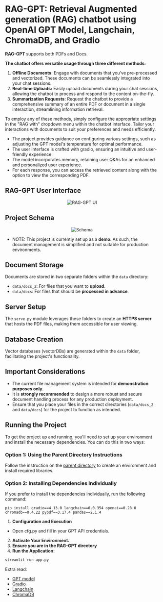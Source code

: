 # RAG-GPT: Retrieval Augmented generation (RAG) chatbot using OpenAI GPT Model, Langchain, ChromaDB, and Gradio

**RAG-GPT** supports both PDFs and Docs.

**The chatbot offers versatile usage through three different methods:**

1. **Offline Documents**: Engage with documents that you've pre-processed and vectorized. These documents can be seamlessly integrated into your chat sessions.
2. **Real-time Uploads:** Easily upload documents during your chat sessions, allowing the chatbot to process and respond to the content on-the-fly.
3. **Summarization Requests:** Request the chatbot to provide a comprehensive summary of an entire PDF or document in a single interaction, streamlining information retrieval.

To employ any of these methods, simply configure the appropriate settings in the "RAG with" dropdown menu within the chatbot interface. Tailor your interactions with documents to suit your preferences and needs efficiently.

-   The project provides guidance on configuring various settings, such as adjusting the GPT model's temperature for optimal performance.
-   The user interface is crafted with gradio, ensuring an intuitive and user-friendly experience.
-   The model incorporates memory, retaining user Q&As for an enhanced and personalized user experience.
-   For each response, you can access the retrieved content along with the option to view the corresponding PDF.

## RAG-GPT User Interface

<div align="center">
  <img src="images/RAGGPT UI.png" alt="RAG-GPT UI">
</div>

## Project Schema

<div align="center">
  <img src="images/RAGGPT_schema.png" alt="Schema">
</div>

-   NOTE: This project is currently set up as a **demo**. As such, the document management is simplified and not suitable for production environments.

## Document Storage

Documents are stored in two separate folders within the `data` directory:

-   `data/docs_2`: For files that you want to **upload**.
-   `data/docs`: For files that should be **processed in advance**.

## Server Setup

The `serve.py` module leverages these folders to create an **HTTPS server** that hosts the PDF files, making them accessible for user viewing.

## Database Creation

Vector databases (vectorDBs) are generated within the `data` folder, facilitating the project's functionality.

## Important Considerations

-   The current file management system is intended for **demonstration purposes only**.
-   It is **strongly recommended** to design a more robust and secure document handling process for any production deployment.
-   Ensure that you place your files in the correct directories (`data/docs_2` and `data/docs`) for the project to function as intended.

## Running the Project

To get the project up and running, you'll need to set up your environment and install the necessary dependencies. You can do this in two ways:

### Option 1: Using the Parent Directory Instructions

Follow the instruction on the [parent directory](https://github.com/Farzad-R/LLM-playground/tree/master) to create an environment and install required libraries.

### Option 2: Installing Dependencies Individually

If you prefer to install the dependencies individually, run the following command:

```
pip install gradio==4.13.0 langchain==0.0.354 openai==0.28.0 chromadb==0.4.22 pypdf==3.17.4 pandas==2.1.4
```

1. **Configuration and Execution**

-   Open cfg.py and fill in your GPT API credentials.

2. **Activate Your Environment.**
3. **Ensure you are in the RAG-GPT directory**
4. **Run the Application:**

```python
streamlit run app.py
```

Extra read:

-   [GPT model](https://platform.openai.com/docs/models/overview)
-   [Gradio](https://www.gradio.app/guides/quickstart)
-   [Langchain](https://python.langchain.com/docs/get_started/quickstart)
-   [ChromaDB](https://www.trychroma.com/)
